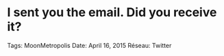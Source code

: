 # I sent you the email. Did you receive it?

Tags: MoonMetropolis
Date: April 16, 2015
Réseau: Twitter